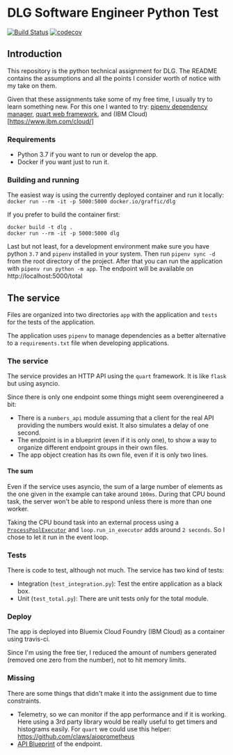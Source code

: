 # DLG Software Engineer Python Test

[![Build Status](https://travis-ci.org/graffic/dlg.svg?branch=master)](https://travis-ci.org/graffic/dlg)
[![codecov](https://codecov.io/gh/graffic/dlg/branch/master/graph/badge.svg)](https://codecov.io/gh/graffic/dlg)

## Introduction

This repository is the python technical assignment for DLG. The README contains the assumptions and all the points I consider worth of notice with my take on them. 

Given that these assignments take some of my free time, I usually try to learn something new. For this one I wanted to try: [pipenv dependency manager](https://pipenv.readthedocs.io/en/latest/), [quart web framework](https://gitlab.com/pgjones/quart), and (IBM Cloud)[https://www.ibm.com/cloud/]

### Requirements

* Python 3.7 if you want to run or develop the app.
* Docker if you want just to run it.

### Building and running

The easiest way is using the currently deployed container and run it locally: `docker run --rm -it -p 5000:5000 docker.io/graffic/dlg`

If you prefer to build the container first:

```
docker build -t dlg .
docker run --rm -it -p 5000:5000 dlg
```

Last but not least, for a development environment make sure you have python `3.7` and `pipenv` installed in your system. Then run `pipenv sync -d` from the root directory of the project. After that you can run the application with `pipenv run python -m app`. The endpoint will be available on http://localhost:5000/total


## The service

Files are organized into two directories `app` with the application and `tests` for the tests of the application.

The application uses `pipenv` to manage dependencies as a better alternative to a `requirements.txt` file when developing applications.

### The service

The service provides an HTTP API using the `quart` framework. It is like `flask` but using asyncio.

Since there is only one endpoint some things might seem overengineered a bit:

* There is a `numbers_api` module assuming that a client for the real API providing the numbers would exist. It also simulates a delay of one second.
* The endpoint is in a blueprint (even if it is only one), to show a way to organize different endpoint groups in their own files.
* The app object creation has its own file, even if it is only two lines.

#### The sum

Even if the service uses asyncio, the sum of a large number of elements as the one given in the example can take around `100ms`. During that CPU bound task, the server won't be able to respond unless there is more than one worker.

Taking the CPU bound task into an external process using a [`ProcessPoolExecutor`](https://docs.python.org/3/library/concurrent.futures.html#processpoolexecutor) and `loop.run_in_executor` adds around `2 seconds`. So I chose to let it run in the event loop.


### Tests

There is code to test, although not much. The service has two kind of tests:

* Integration (`test_integration.py`): Test the entire application as a black box.
* Unit (`test_total.py`): There are unit tests only for the total module.

### Deploy

The app is deployed into Bluemix Cloud Foundry (IBM Cloud) as a container using travis-ci.

Since I'm using the free tier, I reduced the amount of numbers generated (removed one zero from the number), not to hit memory limits.

### Missing

There are some things that didn't make it into the assignment due to time constraints.

* Telemetry, so we can monitor if the app performance and if it is working. Here using a 3rd party library would be really useful to get timers and histograms easily. For `quart` we could use this helper: https://github.com/claws/aioprometheus
* [API Blueprint](https://apiblueprint.org) of the endpoint.
